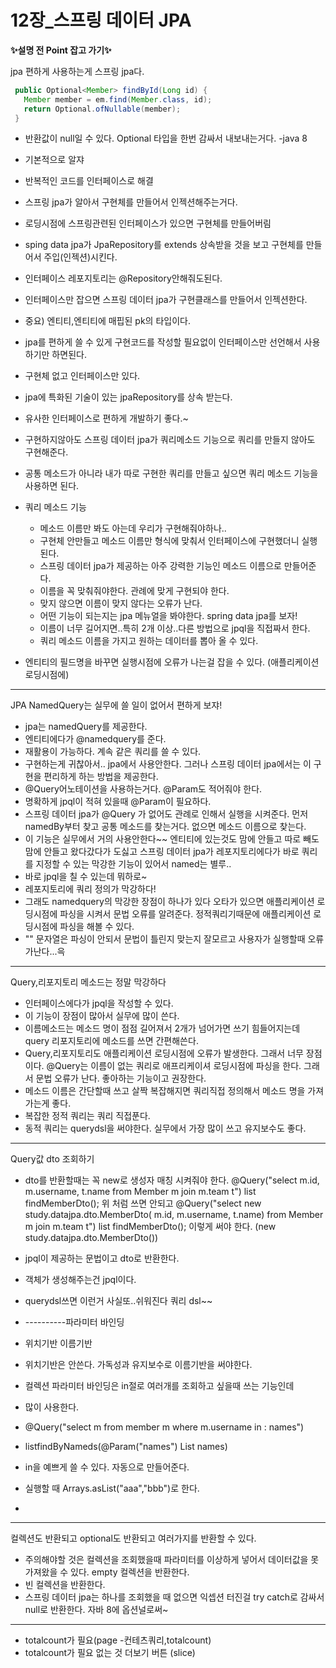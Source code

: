 # 12장_스프링 데이터 JPA

<b>✨설명 전 Point 잡고 가기✨</b> 

jpa 편하게 사용하는게 스프링 jpa다. 

```java
 public Optional<Member> findById(Long id) {
   Member member = em.find(Member.class, id);
   return Optional.ofNullable(member);
 }

```
- 반환값이 null일 수 있다. Optional 타입을 한번 감싸서 내보내는거다.
-java 8
- 기본적으로 알쟈
- 반복적인 코드를 인터페이스로 해결
- 스프링 jpa가 알아서 구현체를 만들어서 인젝션해주는거다.
- 로딩시점에 스프링관련된 인터페이스가 있으면 구현체를 만들어버림
- sping data jpa가 JpaRepository를 extends 상속받을 것을 보고 구현체를 만들어서 주입(인젝션)시킨다.
- 인터페이스 레포지토리는 @Repository안해줘도된다.
- 인터페이스만 잡으면 스프링 데이터 jpa가  구현클래스를 만들어서 인젝션한다.

- 중요) 엔티티,엔티티에 매핍된 pk의 타입이다.
- jpa를 편하게 쓸 수 있게 구현코드를 작성할 필요없이 인터페이스만 선언해서 사용하기만 하면된다.
- 구현체 없고 인터페이스만 있다.
- jpa에 특화된 기술이 있는 jpaRepository를 상속 받는다.
- 유사한 인터페이스로 편하게 개발하기 좋다.~
- 구현하지않아도 스프링 데이터 jpa가 쿼리메소드 기능으로 쿼리를 만들지 않아도 구현해준다.

- 공통 메소드가 아니라 내가 따로 구현한 쿼리를 만들고 싶으면 쿼리 메소드 기능을 사용하면 된다. 
- 쿼리 메소드 기능
  - 메소드 이름만 봐도 아는데 우리가 구현해줘야하나..
  - 구현체 안만들고 메소드 이름만 형식에 맞춰서 인터페이스에 구현했더니 실행된다.
  - 스프링 데이터 jpa가 제공하는 아주 강력한 기능인 메소드 이름으로 만들어준다.
  - 이름을 꼭 맞춰줘야한다. 관례에 맞게 구현되야 한다.
  - 맞지 않으면 이름이 맞지 않다는 오류가 난다.
  - 어떤 기능이 되는지는 jpa 메뉴얼을 봐야한다. spring data jpa를 보자!
  - 이름이 너무 길어지면..특히 2개 이상..다른 방법으로 jpql을 직접짜서 한다.
  - 쿼리 메소드 이름을 가지고 원하는 데이터를 뽑아 올 수 있다.
 
 - 엔티티의 필드명을 바꾸면 실행시점에 오류가 나는걸 잡을 수 있다. (애플리케이션 로딩시점에)

 - -----
 JPA NamedQuery는 실무에 쓸 일이 없어서 편하게 보쟈!
 - jpa는 namedQuery를 제공한다.
 - 엔티티에다가 @namedquery를 준다.
 - 재활용이 가능하다. 계속 같은 쿼리를 쓸 수 있다.
 - 구현하는게 귀찮아서.. jpa에서 사용안한다. 그러나 스프링 데이터 jpa에서는 이 구현을 편리하게 하는 방법을 제공한다.
 - @Query어노테이션을 사용하는거다.  @Param도 적어줘야 한다.
 - 명확하게 jpql이 적혀 있을때 @Param이 필요하다.
 - 스프링 데이터 jpa가 @Query 가 없어도 관례로 인해서 실행을 시켜준다. 먼저 namedBy부터 찾고 공통 메소드를 찾는거다. 없으면 메소드 이름으로 찾는다.
 - 이 기능은 실무에서 거의 사용안한다~~ 엔티티에 있는것도 맘에 안들고 따로 빼도 맘에 안들고 왔다갔다가 도싫고 스프링 데이터 jpa가 레포지토리에다가 바로 쿼리를 지정할 수 있는 막강한 기능이 있어서 named는 별루..
 - 바로 jpql을 칠 수 있는데 뭐하로~
 - 레포지토리에 쿼리 정의가 막강하다!
 - 그래도 namedquery의 막강한 장점이 하나가 있다 오타가 있으면 애플리케이션 로딩시점에 파싱을 시켜서 문법 오류를 알려준다. 정적쿼리기때문에 애플리케이션 로딩시점에 파싱을 해볼 수 있다.
 - "" 문자열은 파싱이 안되서 문법이 틀린지 맞는지 잘모르고 사용자가 실행할때 오류가난다...윽
 - ------------------------
 Query,리포지토리 메소드는 정말 막강하다
 - 인터페이스에다가 jpql을 작성할 수 있다.
 - 이 기능이 장점이 많아서 실무에 많이 쓴다.
 - 이름메소드는 메소드 명이 점점 길어져서 2개가 넘어가면 쓰기 힘들어지는데 query 리포지토리에 메소드를 쓰면 간편해쓴다.
 - Query,리포지토리도 애플리케이션 로딩시점에 오류가 발생한다. 그래서 너무 장점이다. @Query는 이름이 없는 쿼리로 애프리케이셔 로딩시점에 파싱을 한다. 그래서 문법 오류가 난다. 좋아하는 기능이고 권장한다.
 - 메소드 이름은 간단할때 쓰고 살짝 복잡해지면 쿼리직접 정의해서 메소드 명을 가져가는게 좋다.
 - 복잡한 정적 쿼리는 쿼리 직접푼다.
 - 동적 쿼리는 querydsl을 써야한다. 실무에서 가장 많이 쓰고 유지보수도 좋다.
    
----------------
Query값 dto 조회하기
- dto를 반환할때는 꼭 new로 생성자 매칭 시켜줘야 한다. 
  @Query("select m.id, m.username, t.name from Member m join m.team t")
  list<memberdto> findMemberDto();
위 처럼 쓰면 안되고
  @Query("select new study.datajpa.dto.MemberDto( m.id, m.username, t.name) from Member m join m.team t")
  list<memberdto> findMemberDto();
  이렇게 써야 한다. (new study.datajpa.dto.MemberDto())
- jpql이 제공하는 문법이고 dto로 반환한다.
- 객체가 생성해주는건 jpql이다.
- querydsl쓰면 이런거 사실또..쉬워진다 쿼리 dsl~~

- ----------파라미터 바인딩
- 위치기반 이름기반
- 위치기반은 안쓴다. 가독성과 유지보수로 이름기반을 써야한다.
- 컬렉션 파라미터 바인딩은 in절로 여러개를 조회하고 싶을때 쓰는 기능인데
- 많이 사용한다.
- @Query("select m from member m where m.username in : names")
- list<member>findByNameds(@Param("names") List<string> names)
- in을 예쁘게 쓸 수 있다. 자동으로 만들어준다.
- 실행할 때 Arrays.asList("aaa","bbb")로 한다.
- 
------------------
컬렉션도 반환되고 optional도 반환되고 여러가지를 반환할 수 있다. 
- 주의해야할 것은 컬렉션을 조회했을때 파라미터를 이상하게 넣어서 데이터값을 못가져왔을 수 있다. empty 컬렉션을 반환한다.
- 빈 컬렉션을 반환한다.
- 스프링 데이터 jpa는 하나를 조회했을 때 없으면 익셉션 터진걸 try catch로 감싸서 null로 반환한다. 자바 8에 옵션널로써~
- -----------------
- totalcount가 필요(page -컨테츠쿼리,totalcount)
- totalcount가 필요 없는 것 더보기 버튼 (slice)
